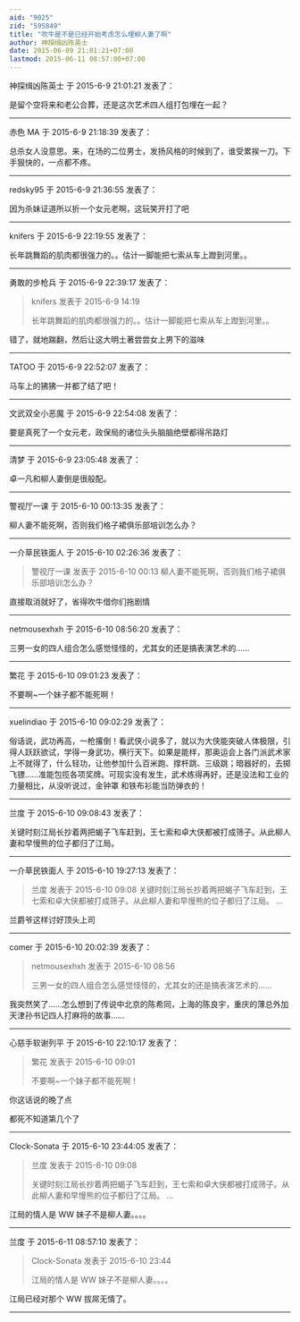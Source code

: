 ```yaml
---
aid: "9025"
zid: "595849"
title: "吹牛是不是已经开始考虑怎么埋柳人妻了啊"
author: 神探缉凶陈英士
date: 2015-06-09 21:01:21+07:00
lastmod: 2015-06-11 08:57:00+07:00
---
```


神探缉凶陈英士 于 2015-6-9 21:01:21 发表了：

是留个空将来和老公合葬，还是这次艺术四人组打包埋在一起？

---

赤色 MA 于 2015-6-9 21:18:39 发表了：

总杀女人没意思。来，在场的二位男士，发扬风格的时候到了，谁受累挨一刀。下手狠快的，一点都不疼。

---

redsky95 于 2015-6-9 21:36:55 发表了：

因为杀妹证道所以折一个女元老啊，这玩笑开打了吧

---

knifers 于 2015-6-9 22:19:55 发表了：

长年跳舞蹈的肌肉都很强力的。。估计一脚能把七索从车上蹬到河里。。

---

勇敢的步枪兵 于 2015-6-9 22:39:17 发表了：

> knifers 发表于 2015-6-9 14:19
>
> 长年跳舞蹈的肌肉都很强力的。。估计一脚能把七索从车上蹬到河里。。

错了，就地踹翻，然后让这大明土著尝尝女上男下的滋味

---

TATOO 于 2015-6-9 22:52:07 发表了：

马车上的狒狒一并都了结了吧！

---

文武双全小恶魔 于 2015-6-9 22:54:08 发表了：

要是真死了一个女元老，政保局的诸位头头脑脑绝壁都得吊路灯

---

清梦 于 2015-6-9 23:05:48 发表了：

卓一凡和柳人妻倒是很般配。

---

警视厅一课 于 2015-6-10 00:13:35 发表了：

柳人妻不能死啊，否则我们格子裙俱乐部培训怎么办？

---

一介草民铁面人 于 2015-6-10 02:26:36 发表了：

> 警视厅一课 发表于 2015-6-10 00:13 柳人妻不能死啊，否则我们格子裙俱乐部培训怎么办？

直接取消就好了，省得吹牛借你们拖剧情

---

netmousexhxh 于 2015-6-10 08:56:20 发表了：

三男一女的四人组合怎么感觉怪怪的，尤其女的还是搞表演艺术的……

---

繁花 于 2015-6-10 09:01:23 发表了：

不要啊~一个妹子都不能死啊！

---

xuelindiao 于 2015-6-10 09:02:29 发表了：

俗话说，武功再高，一枪撂倒！看武侠小说多了，就以为大侠能突破人体极限，引得人跃跃欲试，学得一身武功，横行天下。如果是能样，那奥运会上各门派武术家上不就得了，什么轻功，让他参加什么百米跑、撑杆跳、三级跳；暗器好的，去掷飞镖......准能包揽各项奖牌。可现实没有发生，武术练得再好，还是没法和工业的力量相比，从没听说过，金钟罩 和铁布衫能当防弹衣的！

---

兰度 于 2015-6-10 09:08:43 发表了：

关键时刻江局长抄着两把蝎子飞车赶到，王七索和卓大侠都被打成筛子。从此柳人妻和早慢熊的位子都归了江局。

---

一介草民铁面人 于 2015-6-10 19:27:13 发表了：

> 兰度 发表于 2015-6-10 09:08 关键时刻江局长抄着两把蝎子飞车赶到，王七索和卓大侠都被打成筛子。从此柳人妻和早慢熊的位子都归了江局。 ...

兰爵爷这样讨好顶头上司

---

comer 于 2015-6-10 20:02:39 发表了：

> netmousexhxh 发表于 2015-6-10 08:56
>
> 三男一女的四人组合怎么感觉怪怪的，尤其女的还是搞表演艺术的……

我突然笑了……怎么想到了传说中北京的陈希同，上海的陈良宇，重庆的薄总外加天津孙书记四人打麻将的故事……

---

心慈手软谢列平 于 2015-6-10 22:10:17 发表了：

> 繁花 发表于 2015-6-10 09:01
>
> 不要啊~一个妹子都不能死啊！

你这话说的晚了点

都死不知道第几个了

---

Clock-Sonata 于 2015-6-10 23:44:05 发表了：

> 兰度 发表于 2015-6-10 09:08
>
> 关键时刻江局长抄着两把蝎子飞车赶到，王七索和卓大侠都被打成筛子。从此柳人妻和早慢熊的位子都归了江局。 ...

江局的情人是 WW 妹子不是柳人妻。。。。

---

兰度 于 2015-6-11 08:57:10 发表了：

> Clock-Sonata 发表于 2015-6-10 23:44
>
> 江局的情人是 WW 妹子不是柳人妻。。。。

江局已经对那个 WW 拔屌无情了。

---
